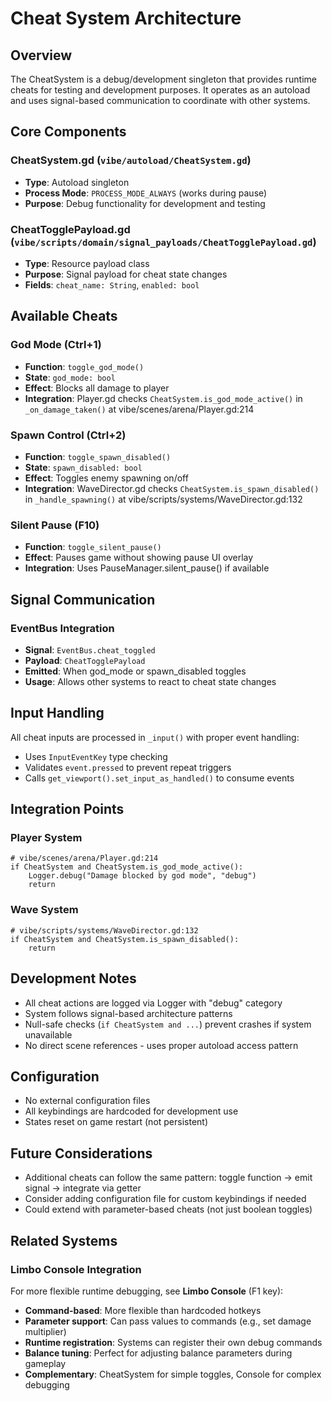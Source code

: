 # Cheat System Architecture

## Overview
The CheatSystem is a debug/development singleton that provides runtime cheats for testing and development purposes. It operates as an autoload and uses signal-based communication to coordinate with other systems.

## Core Components

### CheatSystem.gd (`vibe/autoload/CheatSystem.gd`)
- **Type**: Autoload singleton
- **Process Mode**: `PROCESS_MODE_ALWAYS` (works during pause)
- **Purpose**: Debug functionality for development and testing

### CheatTogglePayload.gd (`vibe/scripts/domain/signal_payloads/CheatTogglePayload.gd`)
- **Type**: Resource payload class
- **Purpose**: Signal payload for cheat state changes
- **Fields**: `cheat_name: String`, `enabled: bool`

## Available Cheats

### God Mode (Ctrl+1)
- **Function**: `toggle_god_mode()`
- **State**: `god_mode: bool`
- **Effect**: Blocks all damage to player
- **Integration**: Player.gd checks `CheatSystem.is_god_mode_active()` in `_on_damage_taken()` at vibe/scenes/arena/Player.gd:214

### Spawn Control (Ctrl+2)
- **Function**: `toggle_spawn_disabled()`
- **State**: `spawn_disabled: bool`
- **Effect**: Toggles enemy spawning on/off
- **Integration**: WaveDirector.gd checks `CheatSystem.is_spawn_disabled()` in `_handle_spawning()` at vibe/scripts/systems/WaveDirector.gd:132

### Silent Pause (F10)
- **Function**: `toggle_silent_pause()`
- **Effect**: Pauses game without showing pause UI overlay
- **Integration**: Uses PauseManager.silent_pause() if available

## Signal Communication

### EventBus Integration
- **Signal**: `EventBus.cheat_toggled`
- **Payload**: `CheatTogglePayload`
- **Emitted**: When god_mode or spawn_disabled toggles
- **Usage**: Allows other systems to react to cheat state changes

## Input Handling
All cheat inputs are processed in `_input()` with proper event handling:
- Uses `InputEventKey` type checking
- Validates `event.pressed` to prevent repeat triggers
- Calls `get_viewport().set_input_as_handled()` to consume events

## Integration Points

### Player System
```gdscript
# vibe/scenes/arena/Player.gd:214
if CheatSystem and CheatSystem.is_god_mode_active():
    Logger.debug("Damage blocked by god mode", "debug")
    return
```

### Wave System
```gdscript
# vibe/scripts/systems/WaveDirector.gd:132
if CheatSystem and CheatSystem.is_spawn_disabled():
    return
```

## Development Notes
- All cheat actions are logged via Logger with "debug" category
- System follows signal-based architecture patterns
- Null-safe checks (`if CheatSystem and ...`) prevent crashes if system unavailable
- No direct scene references - uses proper autoload access pattern

## Configuration
- No external configuration files
- All keybindings are hardcoded for development use
- States reset on game restart (not persistent)

## Future Considerations
- Additional cheats can follow the same pattern: toggle function → emit signal → integrate via getter
- Consider adding configuration file for custom keybindings if needed
- Could extend with parameter-based cheats (not just boolean toggles)

## Related Systems

### Limbo Console Integration
For more flexible runtime debugging, see **Limbo Console** (F1 key):
- **Command-based**: More flexible than hardcoded hotkeys
- **Parameter support**: Can pass values to commands (e.g., set damage multiplier)
- **Runtime registration**: Systems can register their own debug commands
- **Balance tuning**: Perfect for adjusting balance parameters during gameplay
- **Complementary**: CheatSystem for simple toggles, Console for complex debugging
